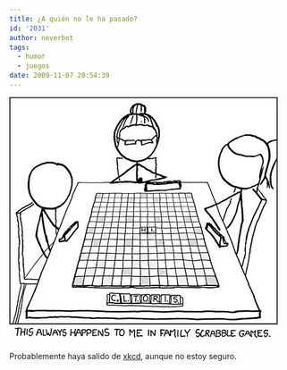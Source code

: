 ```yaml
---
title: ¿A quién no le ha pasado?
id: '2031'
author: neverbot
tags:
  - humor
  - juegos
date: 2009-11-07 20:54:39
---
```


![200911072053.jpg](./a-quien-no-le-ha-pasado/200911072053.jpg)

Probablemente haya salido de [xkcd](http://xkcd.com/), aunque no estoy seguro.
